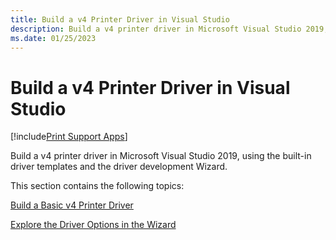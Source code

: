 ```yaml
---
title: Build a v4 Printer Driver in Visual Studio
description: Build a v4 printer driver in Microsoft Visual Studio 2019, using the built-in driver templates and the driver development Wizard.
ms.date: 01/25/2023
---
```


# Build a v4 Printer Driver in Visual Studio

[!include[Print Support Apps](../includes/print-support-apps.md)]

Build a v4 printer driver in Microsoft Visual Studio 2019, using the built-in driver templates and the driver development Wizard.

This section contains the following topics:

[Build a Basic v4 Printer Driver](building-a-basic-v4-printer-driver.md)

[Explore the Driver Options in the Wizard](exploring-the-driver-options-in-the-wizard.md)
